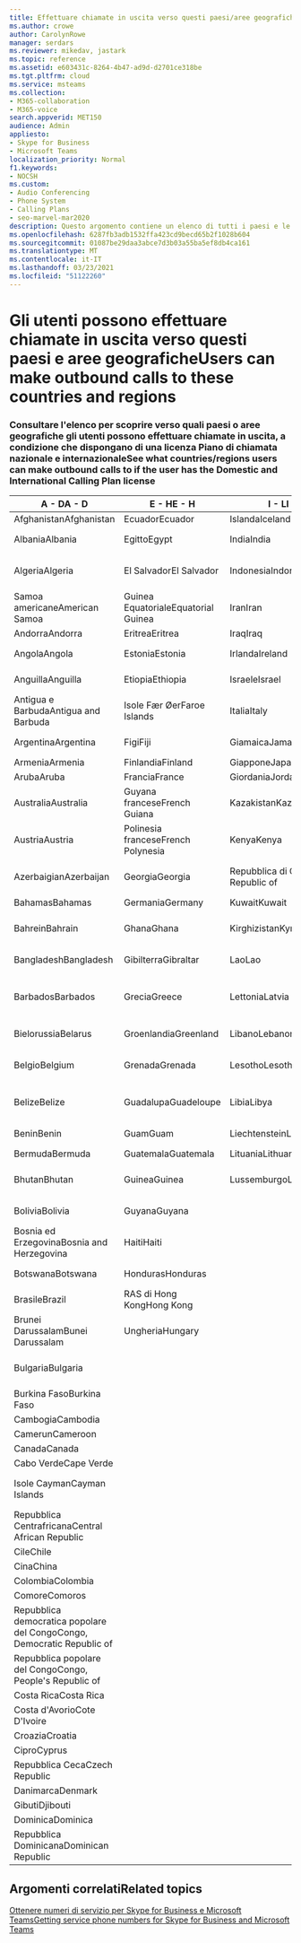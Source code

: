 ```yaml
---
title: Effettuare chiamate in uscita verso questi paesi/aree geografiche
ms.author: crowe
author: CarolynRowe
manager: serdars
ms.reviewer: mikedav, jastark
ms.topic: reference
ms.assetid: e603431c-8264-4b47-ad9d-d2701ce318be
ms.tgt.pltfrm: cloud
ms.service: msteams
ms.collection:
- M365-collaboration
- M365-voice
search.appverid: MET150
audience: Admin
appliesto:
- Skype for Business
- Microsoft Teams
localization_priority: Normal
f1.keywords:
- NOCSH
ms.custom:
- Audio Conferencing
- Phone System
- Calling Plans
- seo-marvel-mar2020
description: Questo argomento contiene un elenco di tutti i paesi e le aree geografiche verso cui gli utenti possono effettuare chiamate in uscita se dispongono di un Piano di chiamata.
ms.openlocfilehash: 6287fb3adb1532ffa423cd9becd65b2f1028b604
ms.sourcegitcommit: 01087be29daa3abce7d3b03a55ba5ef8db4ca161
ms.translationtype: MT
ms.contentlocale: it-IT
ms.lasthandoff: 03/23/2021
ms.locfileid: "51122260"
---
```

# <a name="users-can-make-outbound-calls-to-these-countries-and-regions"></a><span data-ttu-id="4a53b-103">Gli utenti possono effettuare chiamate in uscita verso questi paesi e aree geografiche</span><span class="sxs-lookup"><span data-stu-id="4a53b-103">Users can make outbound calls to these countries and regions</span></span>

### <a name="see-what-countriesregions-users-can-make-outbound-calls-to-if-the-user-has-the-domestic-and-international-calling-plan-license"></a><span data-ttu-id="4a53b-104">Consultare l'elenco per scoprire verso quali paesi o aree geografiche gli utenti possono effettuare chiamate in uscita, a condizione che dispongano di una licenza Piano di chiamata nazionale e internazionale</span><span class="sxs-lookup"><span data-stu-id="4a53b-104">See what countries/regions users can make outbound calls to if the user has the Domestic and International Calling Plan license</span></span>

|<span data-ttu-id="4a53b-105">**A - D**</span><span class="sxs-lookup"><span data-stu-id="4a53b-105">**A - D**</span></span>| <span data-ttu-id="4a53b-106">**E - H**</span><span class="sxs-lookup"><span data-stu-id="4a53b-106">**E - H**</span></span>|<span data-ttu-id="4a53b-107">**I - L**</span><span class="sxs-lookup"><span data-stu-id="4a53b-107">**I - L**</span></span>|<span data-ttu-id="4a53b-108">**M - O**</span><span class="sxs-lookup"><span data-stu-id="4a53b-108">**M - O**</span></span>|<span data-ttu-id="4a53b-109">**P - S**</span><span class="sxs-lookup"><span data-stu-id="4a53b-109">**P - S**</span></span>|<span data-ttu-id="4a53b-110">**T - Z**</span><span class="sxs-lookup"><span data-stu-id="4a53b-110">**T - Z**</span></span>|
---|---|---|---|---|---|
|<span data-ttu-id="4a53b-111">Afghanistan</span><span class="sxs-lookup"><span data-stu-id="4a53b-111">Afghanistan</span></span>|<span data-ttu-id="4a53b-112">Ecuador</span><span class="sxs-lookup"><span data-stu-id="4a53b-112">Ecuador</span></span> |<span data-ttu-id="4a53b-113">Islanda</span><span class="sxs-lookup"><span data-stu-id="4a53b-113">Iceland</span></span> |<span data-ttu-id="4a53b-114">RAS di Macao</span><span class="sxs-lookup"><span data-stu-id="4a53b-114">Macau</span></span> |<span data-ttu-id="4a53b-115">Pakistan</span><span class="sxs-lookup"><span data-stu-id="4a53b-115">Pakistan</span></span> |<span data-ttu-id="4a53b-116">Taiwan</span><span class="sxs-lookup"><span data-stu-id="4a53b-116">Taiwan</span></span>   |
|<span data-ttu-id="4a53b-117">Albania</span><span class="sxs-lookup"><span data-stu-id="4a53b-117">Albania</span></span>|<span data-ttu-id="4a53b-118">Egitto</span><span class="sxs-lookup"><span data-stu-id="4a53b-118">Egypt</span></span> |<span data-ttu-id="4a53b-119">India</span><span class="sxs-lookup"><span data-stu-id="4a53b-119">India</span></span> |<span data-ttu-id="4a53b-120">Macedonia del Nord</span><span class="sxs-lookup"><span data-stu-id="4a53b-120">Macedonia</span></span> |<span data-ttu-id="4a53b-121">Palau</span><span class="sxs-lookup"><span data-stu-id="4a53b-121">Palau</span></span> |<span data-ttu-id="4a53b-122">Tagikistan</span><span class="sxs-lookup"><span data-stu-id="4a53b-122">Tajikistan</span></span>   |
|<span data-ttu-id="4a53b-123">Algeria</span><span class="sxs-lookup"><span data-stu-id="4a53b-123">Algeria</span></span>|<span data-ttu-id="4a53b-124">El Salvador</span><span class="sxs-lookup"><span data-stu-id="4a53b-124">El Salvador</span></span> |<span data-ttu-id="4a53b-125">Indonesia</span><span class="sxs-lookup"><span data-stu-id="4a53b-125">Indonesia</span></span> |<span data-ttu-id="4a53b-126">Malawi</span><span class="sxs-lookup"><span data-stu-id="4a53b-126">Malawi</span></span> |<span data-ttu-id="4a53b-127">Autorità Palestinese</span><span class="sxs-lookup"><span data-stu-id="4a53b-127">Palestinian Authority</span></span> |<span data-ttu-id="4a53b-128">Repubblica di Tanzania</span><span class="sxs-lookup"><span data-stu-id="4a53b-128">Tanzania, United Republic of</span></span>  |
|<span data-ttu-id="4a53b-129">Samoa americane</span><span class="sxs-lookup"><span data-stu-id="4a53b-129">American Samoa</span></span>|<span data-ttu-id="4a53b-130">Guinea Equatoriale</span><span class="sxs-lookup"><span data-stu-id="4a53b-130">Equatorial Guinea</span></span> |<span data-ttu-id="4a53b-131">Iran</span><span class="sxs-lookup"><span data-stu-id="4a53b-131">Iran</span></span> |<span data-ttu-id="4a53b-132">Malaysia</span><span class="sxs-lookup"><span data-stu-id="4a53b-132">Malaysia</span></span> |<span data-ttu-id="4a53b-133">Panamá</span><span class="sxs-lookup"><span data-stu-id="4a53b-133">Panama</span></span> | <span data-ttu-id="4a53b-134">Thailandia</span><span class="sxs-lookup"><span data-stu-id="4a53b-134">Thailand</span></span>   |
|<span data-ttu-id="4a53b-135">Andorra</span><span class="sxs-lookup"><span data-stu-id="4a53b-135">Andorra</span></span> |<span data-ttu-id="4a53b-136">Eritrea</span><span class="sxs-lookup"><span data-stu-id="4a53b-136">Eritrea</span></span> |<span data-ttu-id="4a53b-137">Iraq</span><span class="sxs-lookup"><span data-stu-id="4a53b-137">Iraq</span></span> |<span data-ttu-id="4a53b-138">Mali</span><span class="sxs-lookup"><span data-stu-id="4a53b-138">Mali</span></span> |<span data-ttu-id="4a53b-139">Paraguay</span><span class="sxs-lookup"><span data-stu-id="4a53b-139">Paraguay</span></span> |<span data-ttu-id="4a53b-140">Togo</span><span class="sxs-lookup"><span data-stu-id="4a53b-140">Togo</span></span>   |
|<span data-ttu-id="4a53b-141">Angola</span><span class="sxs-lookup"><span data-stu-id="4a53b-141">Angola</span></span> |<span data-ttu-id="4a53b-142">Estonia</span><span class="sxs-lookup"><span data-stu-id="4a53b-142">Estonia</span></span> |<span data-ttu-id="4a53b-143">Irlanda</span><span class="sxs-lookup"><span data-stu-id="4a53b-143">Ireland</span></span> |<span data-ttu-id="4a53b-144">Malta</span><span class="sxs-lookup"><span data-stu-id="4a53b-144">Malta</span></span> |<span data-ttu-id="4a53b-145">Perù</span><span class="sxs-lookup"><span data-stu-id="4a53b-145">Peru</span></span> | <span data-ttu-id="4a53b-146">Trinidad e Tobago</span><span class="sxs-lookup"><span data-stu-id="4a53b-146">Trinidad and Tobago</span></span>  |
|<span data-ttu-id="4a53b-147">Anguilla</span><span class="sxs-lookup"><span data-stu-id="4a53b-147">Anguilla</span></span> |<span data-ttu-id="4a53b-148">Etiopia</span><span class="sxs-lookup"><span data-stu-id="4a53b-148">Ethiopia</span></span> |<span data-ttu-id="4a53b-149">Israele</span><span class="sxs-lookup"><span data-stu-id="4a53b-149">Israel</span></span> |<span data-ttu-id="4a53b-150">Isole Marshall</span><span class="sxs-lookup"><span data-stu-id="4a53b-150">Marshall Islands</span></span> | <span data-ttu-id="4a53b-151">Filippine</span><span class="sxs-lookup"><span data-stu-id="4a53b-151">Philippines</span></span> | <span data-ttu-id="4a53b-152">Turchia</span><span class="sxs-lookup"><span data-stu-id="4a53b-152">Turkey</span></span> |
|<span data-ttu-id="4a53b-153">Antigua e Barbuda</span><span class="sxs-lookup"><span data-stu-id="4a53b-153">Antigua and Barbuda</span></span> | <span data-ttu-id="4a53b-154">Isole Fær Øer</span><span class="sxs-lookup"><span data-stu-id="4a53b-154">Faroe Islands</span></span> |<span data-ttu-id="4a53b-155">Italia</span><span class="sxs-lookup"><span data-stu-id="4a53b-155">Italy</span></span> |<span data-ttu-id="4a53b-156">Martinica</span><span class="sxs-lookup"><span data-stu-id="4a53b-156">Martinique</span></span> |<span data-ttu-id="4a53b-157">Polonia</span><span class="sxs-lookup"><span data-stu-id="4a53b-157">Poland</span></span> |<span data-ttu-id="4a53b-158">Turkmenistan</span><span class="sxs-lookup"><span data-stu-id="4a53b-158">Turkmenistan</span></span> |
|<span data-ttu-id="4a53b-159">Argentina</span><span class="sxs-lookup"><span data-stu-id="4a53b-159">Argentina</span></span>|<span data-ttu-id="4a53b-160">Figi</span><span class="sxs-lookup"><span data-stu-id="4a53b-160">Fiji</span></span> |<span data-ttu-id="4a53b-161">Giamaica</span><span class="sxs-lookup"><span data-stu-id="4a53b-161">Jamaica</span></span> |<span data-ttu-id="4a53b-162">Mauritius</span><span class="sxs-lookup"><span data-stu-id="4a53b-162">Mauritius</span></span> |<span data-ttu-id="4a53b-163">Portogallo</span><span class="sxs-lookup"><span data-stu-id="4a53b-163">Portugal</span></span> |<span data-ttu-id="4a53b-164">Isole Turks e Caicos</span><span class="sxs-lookup"><span data-stu-id="4a53b-164">Turks and Caicos</span></span>   |
|<span data-ttu-id="4a53b-165">Armenia</span><span class="sxs-lookup"><span data-stu-id="4a53b-165">Armenia</span></span> |<span data-ttu-id="4a53b-166">Finlandia</span><span class="sxs-lookup"><span data-stu-id="4a53b-166">Finland</span></span> |<span data-ttu-id="4a53b-167">Giappone</span><span class="sxs-lookup"><span data-stu-id="4a53b-167">Japan</span></span> |<span data-ttu-id="4a53b-168">Mayotte</span><span class="sxs-lookup"><span data-stu-id="4a53b-168">Mayotte</span></span> | <span data-ttu-id="4a53b-169">Portorico</span><span class="sxs-lookup"><span data-stu-id="4a53b-169">Puerto Rico</span></span> |<span data-ttu-id="4a53b-170">Uganda</span><span class="sxs-lookup"><span data-stu-id="4a53b-170">Uganda</span></span>  |
|<span data-ttu-id="4a53b-171">Aruba</span><span class="sxs-lookup"><span data-stu-id="4a53b-171">Aruba</span></span> |<span data-ttu-id="4a53b-172">Francia</span><span class="sxs-lookup"><span data-stu-id="4a53b-172">France</span></span> |<span data-ttu-id="4a53b-173">Giordania</span><span class="sxs-lookup"><span data-stu-id="4a53b-173">Jordan</span></span> |<span data-ttu-id="4a53b-174">Messico</span><span class="sxs-lookup"><span data-stu-id="4a53b-174">Mexico</span></span> |<span data-ttu-id="4a53b-175">Qatar</span><span class="sxs-lookup"><span data-stu-id="4a53b-175">Qatar</span></span> | <span data-ttu-id="4a53b-176">Ucraina</span><span class="sxs-lookup"><span data-stu-id="4a53b-176">Ukraine</span></span>   |
|<span data-ttu-id="4a53b-177">Australia</span><span class="sxs-lookup"><span data-stu-id="4a53b-177">Australia</span></span> |<span data-ttu-id="4a53b-178">Guyana francese</span><span class="sxs-lookup"><span data-stu-id="4a53b-178">French Guiana</span></span> |<span data-ttu-id="4a53b-179">Kazakistan</span><span class="sxs-lookup"><span data-stu-id="4a53b-179">Kazakhstan</span></span> |<span data-ttu-id="4a53b-180">Micronesia</span><span class="sxs-lookup"><span data-stu-id="4a53b-180">Micronesia</span></span> |<span data-ttu-id="4a53b-181">Riunione</span><span class="sxs-lookup"><span data-stu-id="4a53b-181">Reunion</span></span> |<span data-ttu-id="4a53b-182">Emirati Arabi Uniti (E.A.U.)</span><span class="sxs-lookup"><span data-stu-id="4a53b-182">United Arab Emirates (U.A.E)</span></span>  |
|<span data-ttu-id="4a53b-183">Austria</span><span class="sxs-lookup"><span data-stu-id="4a53b-183">Austria</span></span> |<span data-ttu-id="4a53b-184">Polinesia francese</span><span class="sxs-lookup"><span data-stu-id="4a53b-184">French Polynesia</span></span> |<span data-ttu-id="4a53b-185">Kenya</span><span class="sxs-lookup"><span data-stu-id="4a53b-185">Kenya</span></span> |<span data-ttu-id="4a53b-186">Repubblica di Moldova</span><span class="sxs-lookup"><span data-stu-id="4a53b-186">Moldova, Republic of</span></span> |<span data-ttu-id="4a53b-187">Romania</span><span class="sxs-lookup"><span data-stu-id="4a53b-187">Romania</span></span> |<span data-ttu-id="4a53b-188">Regno Unito</span><span class="sxs-lookup"><span data-stu-id="4a53b-188">United Kingdom (U.K.)</span></span> |
|<span data-ttu-id="4a53b-189">Azerbaigian</span><span class="sxs-lookup"><span data-stu-id="4a53b-189">Azerbaijan</span></span> |<span data-ttu-id="4a53b-190">Georgia</span><span class="sxs-lookup"><span data-stu-id="4a53b-190">Georgia</span></span> |<span data-ttu-id="4a53b-191">Repubblica di Corea</span><span class="sxs-lookup"><span data-stu-id="4a53b-191">Korea, Republic of</span></span> |<span data-ttu-id="4a53b-192">Monaco</span><span class="sxs-lookup"><span data-stu-id="4a53b-192">Monaco</span></span> | <span data-ttu-id="4a53b-193">Federazione russa</span><span class="sxs-lookup"><span data-stu-id="4a53b-193">Russian Federation</span></span> |<span data-ttu-id="4a53b-194">Stati Uniti</span><span class="sxs-lookup"><span data-stu-id="4a53b-194">United States (U.S.)</span></span>  |
|<span data-ttu-id="4a53b-195">Bahamas</span><span class="sxs-lookup"><span data-stu-id="4a53b-195">Bahamas</span></span> |<span data-ttu-id="4a53b-196">Germania</span><span class="sxs-lookup"><span data-stu-id="4a53b-196">Germany</span></span> |<span data-ttu-id="4a53b-197">Kuwait</span><span class="sxs-lookup"><span data-stu-id="4a53b-197">Kuwait</span></span> |<span data-ttu-id="4a53b-198">Mongolia</span><span class="sxs-lookup"><span data-stu-id="4a53b-198">Mongolia</span></span> |<span data-ttu-id="4a53b-199">Ruanda</span><span class="sxs-lookup"><span data-stu-id="4a53b-199">Rwanda</span></span> | <span data-ttu-id="4a53b-200">Uruguay</span><span class="sxs-lookup"><span data-stu-id="4a53b-200">Uruguay</span></span> |
|<span data-ttu-id="4a53b-201">Bahrein</span><span class="sxs-lookup"><span data-stu-id="4a53b-201">Bahrain</span></span> |<span data-ttu-id="4a53b-202">Ghana</span><span class="sxs-lookup"><span data-stu-id="4a53b-202">Ghana</span></span> |<span data-ttu-id="4a53b-203">Kirghizistan</span><span class="sxs-lookup"><span data-stu-id="4a53b-203">Kyrgyzstan</span></span> |<span data-ttu-id="4a53b-204">Montenegro</span><span class="sxs-lookup"><span data-stu-id="4a53b-204">Montenegro</span></span> | <span data-ttu-id="4a53b-205">Saint Kitts e Nevis</span><span class="sxs-lookup"><span data-stu-id="4a53b-205">Saint Kitts and Nevis</span></span> |<span data-ttu-id="4a53b-206">Uzbekistan</span><span class="sxs-lookup"><span data-stu-id="4a53b-206">Uzbekistan</span></span>  |
|<span data-ttu-id="4a53b-207">Bangladesh</span><span class="sxs-lookup"><span data-stu-id="4a53b-207">Bangladesh</span></span> |<span data-ttu-id="4a53b-208">Gibilterra</span><span class="sxs-lookup"><span data-stu-id="4a53b-208">Gibraltar</span></span> |<span data-ttu-id="4a53b-209">Lao</span><span class="sxs-lookup"><span data-stu-id="4a53b-209">Lao</span></span> |<span data-ttu-id="4a53b-210">Montserrat</span><span class="sxs-lookup"><span data-stu-id="4a53b-210">Montserrat</span></span> | <span data-ttu-id="4a53b-211">Saint Lucia</span><span class="sxs-lookup"><span data-stu-id="4a53b-211">Saint Lucia</span></span> |<span data-ttu-id="4a53b-212">Città del Vaticano</span><span class="sxs-lookup"><span data-stu-id="4a53b-212">Vatican City State</span></span>  |
|<span data-ttu-id="4a53b-213">Barbados</span><span class="sxs-lookup"><span data-stu-id="4a53b-213">Barbados</span></span> |<span data-ttu-id="4a53b-214">Grecia</span><span class="sxs-lookup"><span data-stu-id="4a53b-214">Greece</span></span> |<span data-ttu-id="4a53b-215">Lettonia</span><span class="sxs-lookup"><span data-stu-id="4a53b-215">Latvia</span></span> |<span data-ttu-id="4a53b-216">Marocco</span><span class="sxs-lookup"><span data-stu-id="4a53b-216">Morocco</span></span> |<span data-ttu-id="4a53b-217">Saint Vincent e Grenadine</span><span class="sxs-lookup"><span data-stu-id="4a53b-217">Saint Vincent and the Grenadines</span></span> |<span data-ttu-id="4a53b-218">Venezuela</span><span class="sxs-lookup"><span data-stu-id="4a53b-218">Venezuela</span></span>   |
|<span data-ttu-id="4a53b-219">Bielorussia</span><span class="sxs-lookup"><span data-stu-id="4a53b-219">Belarus</span></span> |<span data-ttu-id="4a53b-220">Groenlandia</span><span class="sxs-lookup"><span data-stu-id="4a53b-220">Greenland</span></span> |<span data-ttu-id="4a53b-221">Libano</span><span class="sxs-lookup"><span data-stu-id="4a53b-221">Lebanon</span></span> |<span data-ttu-id="4a53b-222">Mozambico</span><span class="sxs-lookup"><span data-stu-id="4a53b-222">Mozambique</span></span> | <span data-ttu-id="4a53b-223">San Marino</span><span class="sxs-lookup"><span data-stu-id="4a53b-223">San Marino</span></span> |<span data-ttu-id="4a53b-224">Vietnam</span><span class="sxs-lookup"><span data-stu-id="4a53b-224">Viet Nam</span></span>  |
|<span data-ttu-id="4a53b-225">Belgio</span><span class="sxs-lookup"><span data-stu-id="4a53b-225">Belgium</span></span> |<span data-ttu-id="4a53b-226">Grenada</span><span class="sxs-lookup"><span data-stu-id="4a53b-226">Grenada</span></span> |<span data-ttu-id="4a53b-227">Lesotho</span><span class="sxs-lookup"><span data-stu-id="4a53b-227">Lesotho</span></span> |<span data-ttu-id="4a53b-228">Myanmar</span><span class="sxs-lookup"><span data-stu-id="4a53b-228">Myanmar</span></span> | <span data-ttu-id="4a53b-229">Arabia Saudita</span><span class="sxs-lookup"><span data-stu-id="4a53b-229">Saudi Arabia</span></span> | <span data-ttu-id="4a53b-230">Isole Vergini Britanniche</span><span class="sxs-lookup"><span data-stu-id="4a53b-230">Virgin Islands (British)</span></span> |
|<span data-ttu-id="4a53b-231">Belize</span><span class="sxs-lookup"><span data-stu-id="4a53b-231">Belize</span></span> |<span data-ttu-id="4a53b-232">Guadalupa</span><span class="sxs-lookup"><span data-stu-id="4a53b-232">Guadeloupe</span></span> |<span data-ttu-id="4a53b-233">Libia</span><span class="sxs-lookup"><span data-stu-id="4a53b-233">Libya</span></span> |<span data-ttu-id="4a53b-234">Namibia</span><span class="sxs-lookup"><span data-stu-id="4a53b-234">Namibia</span></span> |<span data-ttu-id="4a53b-235">Senegal</span><span class="sxs-lookup"><span data-stu-id="4a53b-235">Senegal</span></span> | <span data-ttu-id="4a53b-236">Isole Vergini Americane</span><span class="sxs-lookup"><span data-stu-id="4a53b-236">Virgin Islands (U.S.)</span></span>  |
|<span data-ttu-id="4a53b-237">Benin</span><span class="sxs-lookup"><span data-stu-id="4a53b-237">Benin</span></span> |<span data-ttu-id="4a53b-238">Guam</span><span class="sxs-lookup"><span data-stu-id="4a53b-238">Guam</span></span> |<span data-ttu-id="4a53b-239">Liechtenstein</span><span class="sxs-lookup"><span data-stu-id="4a53b-239">Liechtenstein</span></span> |<span data-ttu-id="4a53b-240">Nepal</span><span class="sxs-lookup"><span data-stu-id="4a53b-240">Nepal</span></span> | <span data-ttu-id="4a53b-241">Serbia</span><span class="sxs-lookup"><span data-stu-id="4a53b-241">Serbia</span></span> | <span data-ttu-id="4a53b-242">Wallis e Futuna</span><span class="sxs-lookup"><span data-stu-id="4a53b-242">Wallis and Futuna Islands</span></span>  |
|<span data-ttu-id="4a53b-243">Bermuda</span><span class="sxs-lookup"><span data-stu-id="4a53b-243">Bermuda</span></span> |<span data-ttu-id="4a53b-244">Guatemala</span><span class="sxs-lookup"><span data-stu-id="4a53b-244">Guatemala</span></span> |<span data-ttu-id="4a53b-245">Lituania</span><span class="sxs-lookup"><span data-stu-id="4a53b-245">Lithuania</span></span> |<span data-ttu-id="4a53b-246">Paesi Bassi</span><span class="sxs-lookup"><span data-stu-id="4a53b-246">Netherlands</span></span> |<span data-ttu-id="4a53b-247">Singapore</span><span class="sxs-lookup"><span data-stu-id="4a53b-247">Singapore</span></span> |<span data-ttu-id="4a53b-248">Yemen</span><span class="sxs-lookup"><span data-stu-id="4a53b-248">Yemen</span></span> |
|<span data-ttu-id="4a53b-249">Bhutan</span><span class="sxs-lookup"><span data-stu-id="4a53b-249">Bhutan</span></span> |<span data-ttu-id="4a53b-250">Guinea</span><span class="sxs-lookup"><span data-stu-id="4a53b-250">Guinea</span></span> |<span data-ttu-id="4a53b-251">Lussemburgo</span><span class="sxs-lookup"><span data-stu-id="4a53b-251">Luxembourg</span></span> |<span data-ttu-id="4a53b-252">Antille Olandesi</span><span class="sxs-lookup"><span data-stu-id="4a53b-252">Netherlands Antilles</span></span> |<span data-ttu-id="4a53b-253">Slovacchia</span><span class="sxs-lookup"><span data-stu-id="4a53b-253">Slovakia</span></span> |<span data-ttu-id="4a53b-254">Zambia</span><span class="sxs-lookup"><span data-stu-id="4a53b-254">Zambia</span></span>  |
|<span data-ttu-id="4a53b-255">Bolivia</span><span class="sxs-lookup"><span data-stu-id="4a53b-255">Bolivia</span></span> |<span data-ttu-id="4a53b-256">Guyana</span><span class="sxs-lookup"><span data-stu-id="4a53b-256">Guyana</span></span>| |<span data-ttu-id="4a53b-257">Nuova Caledonia</span><span class="sxs-lookup"><span data-stu-id="4a53b-257">New Caledonia</span></span> |<span data-ttu-id="4a53b-258">Slovenia</span><span class="sxs-lookup"><span data-stu-id="4a53b-258">Slovenia</span></span> |<span data-ttu-id="4a53b-259">Zimbabwe</span><span class="sxs-lookup"><span data-stu-id="4a53b-259">Zimbabwe</span></span> |
|<span data-ttu-id="4a53b-260">Bosnia ed Erzegovina</span><span class="sxs-lookup"><span data-stu-id="4a53b-260">Bosnia and Herzegovina</span></span> |<span data-ttu-id="4a53b-261">Haiti</span><span class="sxs-lookup"><span data-stu-id="4a53b-261">Haiti</span></span> ||<span data-ttu-id="4a53b-262">Nuova Zelanda</span><span class="sxs-lookup"><span data-stu-id="4a53b-262">New Zealand</span></span> |<span data-ttu-id="4a53b-263">Sudafrica</span><span class="sxs-lookup"><span data-stu-id="4a53b-263">South Africa</span></span> | 
|<span data-ttu-id="4a53b-264">Botswana</span><span class="sxs-lookup"><span data-stu-id="4a53b-264">Botswana</span></span> |<span data-ttu-id="4a53b-265">Honduras</span><span class="sxs-lookup"><span data-stu-id="4a53b-265">Honduras</span></span> ||<span data-ttu-id="4a53b-266">Nicaragua</span><span class="sxs-lookup"><span data-stu-id="4a53b-266">Nicaragua</span></span> |<span data-ttu-id="4a53b-267">Sud Sudan</span><span class="sxs-lookup"><span data-stu-id="4a53b-267">South Sudan</span></span> |
|<span data-ttu-id="4a53b-268">Brasile</span><span class="sxs-lookup"><span data-stu-id="4a53b-268">Brazil</span></span> |<span data-ttu-id="4a53b-269">RAS di Hong Kong</span><span class="sxs-lookup"><span data-stu-id="4a53b-269">Hong Kong</span></span> ||<span data-ttu-id="4a53b-270">Niger</span><span class="sxs-lookup"><span data-stu-id="4a53b-270">Niger</span></span> |<span data-ttu-id="4a53b-271">Spagna</span><span class="sxs-lookup"><span data-stu-id="4a53b-271">Spain</span></span> | 
|<span data-ttu-id="4a53b-272">Brunei Darussalam</span><span class="sxs-lookup"><span data-stu-id="4a53b-272">Bunei Darussalam</span></span> |<span data-ttu-id="4a53b-273">Ungheria</span><span class="sxs-lookup"><span data-stu-id="4a53b-273">Hungary</span></span> ||<span data-ttu-id="4a53b-274">Nigeria</span><span class="sxs-lookup"><span data-stu-id="4a53b-274">Nigeria</span></span> |<span data-ttu-id="4a53b-275">Sri Lanka</span><span class="sxs-lookup"><span data-stu-id="4a53b-275">Sri Lanka</span></span> | 
|<span data-ttu-id="4a53b-276">Bulgaria</span><span class="sxs-lookup"><span data-stu-id="4a53b-276">Bulgaria</span></span> |||<span data-ttu-id="4a53b-277">Isole Marianne settentrionali</span><span class="sxs-lookup"><span data-stu-id="4a53b-277">Northern Mariana Islands</span></span> |<span data-ttu-id="4a53b-278">St. Pierre e Miquelon</span><span class="sxs-lookup"><span data-stu-id="4a53b-278">St. Pierre and Miquelon</span></span> |
|<span data-ttu-id="4a53b-279">Burkina Faso</span><span class="sxs-lookup"><span data-stu-id="4a53b-279">Burkina Faso</span></span> |||<span data-ttu-id="4a53b-280">Norvegia</span><span class="sxs-lookup"><span data-stu-id="4a53b-280">Norway</span></span> |<span data-ttu-id="4a53b-281">Sudan</span><span class="sxs-lookup"><span data-stu-id="4a53b-281">Sudan</span></span> |
|<span data-ttu-id="4a53b-282">Cambogia</span><span class="sxs-lookup"><span data-stu-id="4a53b-282">Cambodia</span></span> |||<span data-ttu-id="4a53b-283">Oman</span><span class="sxs-lookup"><span data-stu-id="4a53b-283">Oman</span></span> |<span data-ttu-id="4a53b-284">Suriname</span><span class="sxs-lookup"><span data-stu-id="4a53b-284">Suriname</span></span> | 
|<span data-ttu-id="4a53b-285">Camerun</span><span class="sxs-lookup"><span data-stu-id="4a53b-285">Cameroon</span></span> ||||<span data-ttu-id="4a53b-286">Swaziland</span><span class="sxs-lookup"><span data-stu-id="4a53b-286">Swaziland</span></span> |
|<span data-ttu-id="4a53b-287">Canada</span><span class="sxs-lookup"><span data-stu-id="4a53b-287">Canada</span></span> ||||<span data-ttu-id="4a53b-288">Svezia</span><span class="sxs-lookup"><span data-stu-id="4a53b-288">Sweden</span></span> | 
|<span data-ttu-id="4a53b-289">Cabo Verde</span><span class="sxs-lookup"><span data-stu-id="4a53b-289">Cape Verde</span></span> ||||<span data-ttu-id="4a53b-290">Svizzera</span><span class="sxs-lookup"><span data-stu-id="4a53b-290">Switzerland</span></span> |
|<span data-ttu-id="4a53b-291">Isole Cayman</span><span class="sxs-lookup"><span data-stu-id="4a53b-291">Cayman Islands</span></span> ||||<span data-ttu-id="4a53b-292">Repubblica araba siriana</span><span class="sxs-lookup"><span data-stu-id="4a53b-292">Syrian Arab Republic</span></span> |
|<span data-ttu-id="4a53b-293">Repubblica Centrafricana</span><span class="sxs-lookup"><span data-stu-id="4a53b-293">Central African Republic</span></span> |
|<span data-ttu-id="4a53b-294">Cile</span><span class="sxs-lookup"><span data-stu-id="4a53b-294">Chile</span></span> |
|<span data-ttu-id="4a53b-295">Cina</span><span class="sxs-lookup"><span data-stu-id="4a53b-295">China</span></span> |
|<span data-ttu-id="4a53b-296">Colombia</span><span class="sxs-lookup"><span data-stu-id="4a53b-296">Colombia</span></span> |
|<span data-ttu-id="4a53b-297">Comore</span><span class="sxs-lookup"><span data-stu-id="4a53b-297">Comoros</span></span> |
|<span data-ttu-id="4a53b-298">Repubblica democratica popolare del Congo</span><span class="sxs-lookup"><span data-stu-id="4a53b-298">Congo, Democratic Republic of</span></span> |
|<span data-ttu-id="4a53b-299">Repubblica popolare del Congo</span><span class="sxs-lookup"><span data-stu-id="4a53b-299">Congo, People's Republic of</span></span> |
|<span data-ttu-id="4a53b-300">Costa Rica</span><span class="sxs-lookup"><span data-stu-id="4a53b-300">Costa Rica</span></span> |
|<span data-ttu-id="4a53b-301">Costa d'Avorio</span><span class="sxs-lookup"><span data-stu-id="4a53b-301">Cote D'Ivoire</span></span> |
|<span data-ttu-id="4a53b-302">Croazia</span><span class="sxs-lookup"><span data-stu-id="4a53b-302">Croatia</span></span> |
|<span data-ttu-id="4a53b-303">Cipro</span><span class="sxs-lookup"><span data-stu-id="4a53b-303">Cyprus</span></span> |
|<span data-ttu-id="4a53b-304">Repubblica Ceca</span><span class="sxs-lookup"><span data-stu-id="4a53b-304">Czech Republic</span></span> |
|<span data-ttu-id="4a53b-305">Danimarca</span><span class="sxs-lookup"><span data-stu-id="4a53b-305">Denmark</span></span> |
|<span data-ttu-id="4a53b-306">Gibuti</span><span class="sxs-lookup"><span data-stu-id="4a53b-306">Djibouti</span></span> |
|<span data-ttu-id="4a53b-307">Dominica</span><span class="sxs-lookup"><span data-stu-id="4a53b-307">Dominica</span></span> |
|<span data-ttu-id="4a53b-308">Repubblica Dominicana</span><span class="sxs-lookup"><span data-stu-id="4a53b-308">Dominican Republic</span></span> |

## <a name="related-topics"></a><span data-ttu-id="4a53b-309">Argomenti correlati</span><span class="sxs-lookup"><span data-stu-id="4a53b-309">Related topics</span></span>

[<span data-ttu-id="4a53b-310">Ottenere numeri di servizio per Skype for Business e Microsoft Teams</span><span class="sxs-lookup"><span data-stu-id="4a53b-310">Getting service phone numbers for Skype for Business and Microsoft Teams</span></span>](../getting-service-phone-numbers.md)

  
